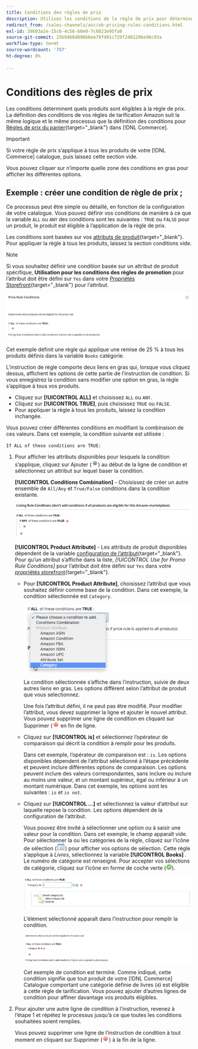 ```yaml
---
title: Conditions des règles de prix
description: Utilisez les conditions de la règle de prix pour déterminer les produits éligibles à la règle de prix de la liste.
redirect_from: /sales-channels/asc/ob-pricing-rules-conditions.html
exl-id: 39b03a2e-15c6-4c56-b0e0-7c6823e95fa8
source-git-commit: 15b9468d090b6ee79fd91c729f2481296e98c93a
workflow-type: tm+mt
source-wordcount: '757'
ht-degree: 0%

---
```


# Conditions des règles de prix

Les conditions déterminent quels produits sont éligibles à la règle de prix. La définition des conditions de vos règles de tarification Amazon suit la même logique et le même processus que la définition des conditions pour [Règles de prix du panier](https://docs.magento.com/user-guide/marketing/price-rules-cart.html){target=&quot;_blank&quot;} dans [!DNL Commerce].

>[!IMPORTANT]
>
>Si votre règle de prix s’applique à tous les produits de votre [!DNL Commerce] catalogue, puis laissez cette section vide.

Vous pouvez cliquer sur n’importe quelle zone des conditions en gras pour afficher les différentes options.

## Exemple : créer une condition de règle de prix ;

Ce processus peut être simple ou détaillé, en fonction de la configuration de votre catalogue. Vous pouvez définir vos conditions de manière à ce que la variable `ALL` ou `ANY` des conditions sont les suivantes : `TRUE` ou `FALSE` pour un produit, le produit est éligible à l’application de la règle de prix.

Les conditions sont basées sur vos [attributs de produit](https://docs.magento.com/user-guide/catalog/product-attributes.html){target=&quot;_blank&quot;}. Pour appliquer la règle à tous les produits, laissez la section conditions vide.

>[!NOTE]
>
>Si vous souhaitez définir une condition basée sur un attribut de produit spécifique, **Utilisation pour les conditions des règles de promotion** pour l’attribut doit être défini sur `Yes` dans votre [Propriétés Storefront](https://docs.magento.com/user-guide/stores/attribute-product-create.html){target=&quot;_blank&quot;} pour l’attribut.

![Condition de règle de prix - ligne 1](assets/ob-price-rules-condition-1.png)

Cet exemple définit une règle qui applique une remise de 25 % à tous les produits définis dans la variable `Books` catégorie.

L’instruction de règle comporte deux liens en gras qui, lorsque vous cliquez dessus, affichent les options de cette partie de l’instruction de condition. Si vous enregistrez la condition sans modifier une option en gras, la règle s’applique à tous vos produits.

- Cliquez sur **[!UICONTROL ALL]** et choisissez `ALL` ou `ANY`.
- Cliquez sur **[!UICONTROL TRUE]**, puis choisissez `TRUE` ou `FALSE`.
- Pour appliquer la règle à tous les produits, laissez la condition inchangée.

Vous pouvez créer différentes conditions en modifiant la combinaison de ces valeurs. Dans cet exemple, la condition suivante est utilisée :

`If ALL of these conditions are TRUE:`

1. Pour afficher les attributs disponibles pour lesquels la condition s’applique, cliquez sur Ajouter (![Icône Ajouter](assets/btn-add-grn.png)) au début de la ligne de condition et sélectionnez un attribut sur lequel baser la condition.

   **[!UICONTROL Conditions Combination]** - Choisissez de créer un autre ensemble de `All/Any` et `True/False` conditions dans la condition existante.

   ![Combinaison des conditions de règle de prix](assets/ob-conditions-combinations.png)

   **[!UICONTROL Product Attribute]** - Les attributs de produit disponibles dépendent de la variable [configuration de l’attribut](https://docs.magento.com/user-guide/stores/attribute-product-create.html){target=&quot;_blank&quot;}. Pour qu’un attribut s’affiche dans la liste, *[!UICONTROL Use for Promo Rule Conditions]* pour l’attribut doit être défini sur `Yes` dans votre [propriétés storefront](https://docs.magento.com/user-guide/stores/attribute-product-create.html){target=&quot;_blank&quot;}.

   - Pour **[!UICONTROL Product Attribute]**, choisissez l’attribut que vous souhaitez définir comme base de la condition. Dans cet exemple, la condition sélectionnée est `Category`.

      ![Condition de règle de prix - ligne 2, partie 2](assets/ob-price-rule-condition-2.png)

      La condition sélectionnée s’affiche dans l’instruction, suivie de deux autres liens en gras. Les options diffèrent selon l’attribut de produit que vous sélectionnez.

      Une fois l’attribut défini, il ne peut pas être modifié. Pour modifier l’attribut, vous devez supprimer la ligne et ajouter le nouvel attribut. Vous pouvez supprimer une ligne de condition en cliquant sur Supprimer (![Icône Supprimer](assets/btn-del-red.png) en fin de ligne.

   - Cliquez sur **[!UICONTROL is]** et sélectionnez l’opérateur de comparaison qui décrit la condition à remplir pour les produits.

      Dans cet exemple, l’opérateur de comparaison est : `is`. Les options disponibles dépendent de l’attribut sélectionné à l’étape précédente et peuvent inclure différentes options de comparaison. Les options peuvent inclure des valeurs correspondantes, sans inclure ou inclure au moins une valeur, et un montant supérieur, égal ou inférieur à un montant numérique. Dans cet exemple, les options sont les suivantes : `is` et `is not`.

   - Cliquez sur **[!UICONTROL ...]** et sélectionnez la valeur d’attribut sur laquelle repose la condition. Les options dépendent de la configuration de l’attribut.

      Vous pouvez être invité à sélectionner une option ou à saisir une valeur pour la condition. Dans cet exemple, le champ apparaît vide. Pour sélectionner la ou les catégories de la règle, cliquez sur l’icône de sélection (![Icône Sélecteur](assets/btn-chooser.png)) pour afficher vos options de sélection. Cette règle s’applique à _Livres_, sélectionnez la variable **[!UICONTROL Books]** . Le numéro de catégorie est renseigné. Pour accepter vos sélections de catégorie, cliquez sur l’icône en forme de coche verte (![Icône Cocher](assets/btn-check-mark-green.png)).

      ![Condition de règle de prix - ligne 2, partie 3](assets/ob-price-rule-condition-3.png)

      L’élément sélectionné apparaît dans l’instruction pour remplir la condition.

      ![Condition de règle de prix - ligne 2, partie 4](assets/ob-price-rule-condition-4.png)

      Cet exemple de condition est terminé. Comme indiqué, cette condition signifie que tout produit de votre [!DNL Commerce] Catalogue comportant une catégorie définie de livres (`4`) est éligible à cette règle de tarification. Vous pouvez ajouter d’autres lignes de condition pour affiner davantage vos produits éligibles.

1. Pour ajouter une autre ligne de condition à l’instruction, revenez à l’étape 1 et répétez le processus jusqu’à ce que toutes les conditions souhaitées soient remplies.

   Vous pouvez supprimer une ligne de l’instruction de condition à tout moment en cliquant sur Supprimer (![Icône Supprimer](assets/btn-del-red.png)) à la fin de la ligne.
